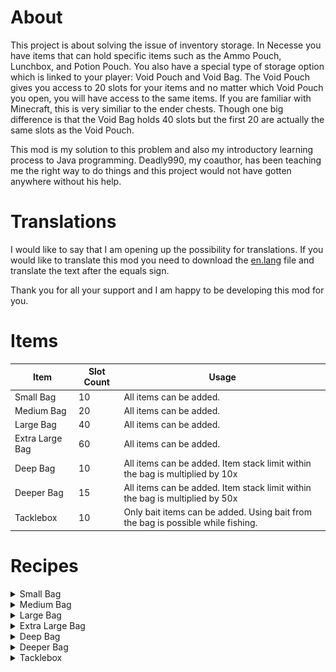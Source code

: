 # About

This project is about solving the issue of inventory storage. 
In Necesse you have items that can hold specific items such as the Ammo Pouch, Lunchbox, and Potion Pouch. You also have a special type of storage option which is linked to your player: Void Pouch and Void Bag. The Void Pouch gives you access to 20 slots for your items and no matter which Void Pouch you open, you will have access to the same items. If you are familiar with Minecraft, this is very similiar to the ender chests. Though one big difference is that the Void Bag holds 40 slots but the first 20 are actually the same slots as the Void Pouch.

This mod is my solution to this problem and also my introductory learning process to Java programming.
Deadly990, my coauthor, has been teaching me the right way to do things and this project would not have gotten anywhere without his help.

# Translations

I would like to say that I am opening up the possibility for translations. If you would like to translate this mod you need to download the [en.lang](src/main/resources/locale/en.lang) file and translate the text after the equals sign.

Thank you for all your support and I am happy to be developing this mod for you.

# Items


| Item | Slot Count | Usage |
| --- | --- | --- |
| Small Bag | 10 | All items can be added. |
| Medium Bag | 20 | All items can be added. |
| Large Bag | 40 | All items can be added. |
| Extra Large Bag | 60 | All items can be added. |
| Deep Bag | 10 | All items can be added. Item stack limit within the bag is multiplied by 10x |
| Deeper Bag | 15 | All items can be added. Item stack limit within the bag is multiplied by 50x |
| Tacklebox | 10 | Only bait items can be added. Using bait from the bag is possible while fishing. |

# Recipes

<details><summary>Small Bag</summary>
<p>
  
  ![](src/main/resources/items/SmallBag.png)
  
  | Craft Location | Ingredients |
  | --- | --- |
  | Workstation | 5 Gold Bar, 10 Leather, 15 Wool |
  
  </p>
</details>

<details><summary>Medium Bag</summary>
<p>
  
  ![](src/main/resources/items/MediumBag.png)
  
  | Craft Location | Ingredients |
  | --- | --- |
  | Demonic Workstation | 2 Small Bag, 15 Demonic Bar, 10 Wool |
  
  </p>
</details>

<details><summary>Large Bag</summary>
<p>
  
  ![](src/main/resources/items/LargeBag.png)
  
  | Craft Location | Ingredients |
  | --- | --- |
  | Demonic Workstation | 2 Medium Bag, 10 Glacial Bar, 10 Ivy Bar |
  
  </p>
</details>

<details><summary>Extra Large Bag</summary>
<p>
  
  ![](src/main/resources/items/ExtraLargeBag.png)
  
  | Craft Location | Ingredients |
  | --- | --- |
  | Advanced Workstation | 2 Large Bag, 10 Tungsten Bar, 10 Ancient Fossil Bar |
  
  </p>
</details>

<details><summary>Deep Bag</summary>
<p>
  
  ![](src/main/resources/items/DeepBag.gif)
  
  | Craft Location | Ingredients |
  | --- | --- |
  | Demonic Workstation | 4 Small Bag, 20 Void Shard, 15 Demonic Bar, 2 Void Pouch, 1 Dark Gem |
  
  </p>
</details>

<details><summary>Deeper Bag</summary>
<p>
  
  ![](src/main/resources/items/DeeperBag.gif)
  
  | Craft Location | Ingredients |
  | --- | --- |
  | Demonic Workstation | 2 Deep Bag, 1 Extra Large Bag, 20 Tungsten Bar |
  
  </p>
</details>

<details><summary>Tacklebox</summary>
<p>
  
  ![](src/main/resources/items/Tacklebox.png)
  
  | Location | Cost |
  | --- | --- |
  | Bought from Angler | 1500-2000 Coins |
  
  </p>
</details>

